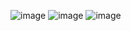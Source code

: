 
![image](https://github.com/ADITYADWIVEDI18/E-Commerce-Website-ShopGO/assets/104710359/74f72a07-d243-481a-a8d2-e12386f17a63)
![image](https://github.com/ADITYADWIVEDI18/E-Commerce-Website-ShopGO/assets/104710359/62df6894-fd46-43f0-8987-de3e7017cb3f)
![image](https://github.com/ADITYADWIVEDI18/E-Commerce-Website-ShopGO/assets/104710359/a9d52c73-8cf6-4a37-ac50-28026d87664f)
